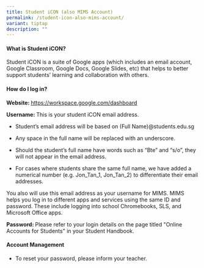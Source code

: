 ```yaml
---
title: Student iCON (also MIMS Account)
permalink: /student-icon-also-mims-account/
variant: tiptap
description: ""
---
```

<h4><strong>What is Student iCON?</strong></h4>
<p>Student iCON is a suite of Google apps (which includes an email account,
Google Classroom, Google Docs, Google Slides, etc) that helps to better
support students’ learning and collaboration with others.</p>
<p></p>
<h4><strong>How do I log in?</strong></h4>
<p><strong>Website: </strong><a href="https://workspace.google.com/dashboard" rel="noopener noreferrer nofollow" target="_blank"><u>https://workspace.google.com/dashboard</u></a>&nbsp;</p>
<p><strong>Username: </strong>This is your student iCON email address.</p>
<ul data-tight="true" class="tight">
<li>
<p>Student’s email address will be based on (Full Name)@students.edu.sg</p>
</li>
<li>
<p>Any space in the full name will be replaced with an underscore.</p>
</li>
<li>
<p>Should the student’s full name have words such as “Bte” and “s/o”, they
will not appear in the email address.</p>
</li>
<li>
<p>For cases where students share the same full name, we have added a numerical
number (e.g. Jon_Tan_1, Jon_Tan_2) to differentiate their email addresses.</p>
</li>
</ul>
<p>You also will use this email address as your username for MIMS. MIMS helps
you log in to different apps and services using the same ID and password.
These include logging into school Chromebooks, SLS, and Microsoft Office
apps.</p>
<p><strong>Password: </strong>Please refer to your login details on the page
titled "Online Accounts for Students" in your Student Handbook.</p>
<h4><strong>Account Management</strong></h4>
<ul data-tight="true" class="tight">
<li>
<p>To reset your password, please inform your teacher.</p>
</li>
</ul>
<p></p>